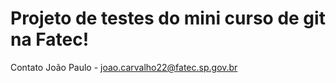 # Projeto de testes do mini curso de git na Fatec!
Contato João Paulo - joao.carvalho22@fatec.sp.gov.br
